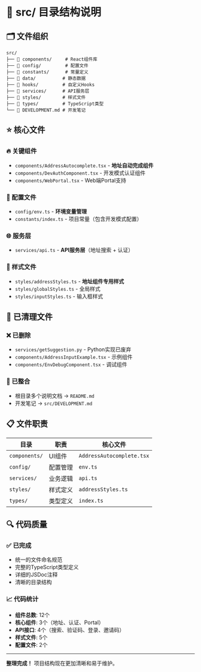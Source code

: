 # 📁 src/ 目录结构说明

## 🗂️ 文件组织

```
src/
├── 📁 components/     # React组件库
├── 📁 config/         # 配置文件
├── 📁 constants/      # 常量定义
├── 📁 data/          # 静态数据
├── 📁 hooks/         # 自定义Hooks
├── 📁 services/      # API服务层
├── 📁 styles/        # 样式文件
├── 📁 types/         # TypeScript类型
└── 📄 DEVELOPMENT.md # 开发笔记
```

## ⭐ 核心文件

### 🔥 关键组件
- `components/AddressAutocomplete.tsx` - **地址自动完成组件**
- `components/DevAuthComponent.tsx` - 开发模式认证组件
- `components/WebPortal.tsx` - Web端Portal支持

### 🔧 配置文件
- `config/env.ts` - **环境变量管理**
- `constants/index.ts` - 项目常量（包含开发模式配置）

### 🌐 服务层
- `services/api.ts` - **API服务层**（地址搜索 + 认证）

### 🎨 样式文件
- `styles/addressStyles.ts` - **地址组件专用样式**
- `styles/globalStyles.ts` - 全局样式
- `styles/inputStyles.ts` - 输入框样式

## 🧹 已清理文件

### ❌ 已删除
- `services/getSuggestion.py` - Python实现已废弃
- `components/AddressInputExample.tsx` - 示例组件
- `components/EnvDebugComponent.tsx` - 调试组件

### 📝 已整合
- 根目录多个说明文档 → `README.md`
- 开发笔记 → `src/DEVELOPMENT.md`

## 📋 文件职责

| 目录 | 职责 | 核心文件 |
|------|------|----------|
| `components/` | UI组件 | `AddressAutocomplete.tsx` |
| `config/` | 配置管理 | `env.ts` |
| `services/` | 业务逻辑 | `api.ts` |
| `styles/` | 样式定义 | `addressStyles.ts` |
| `types/` | 类型定义 | `index.ts` |

## 🔍 代码质量

### ✅ 已完成
- 统一的文件命名规范
- 完整的TypeScript类型定义
- 详细的JSDoc注释
- 清晰的目录结构

### 📈 代码统计
- **组件总数**: 12个
- **核心组件**: 3个（地址、认证、Portal）
- **API接口**: 4个（搜索、验证码、登录、邀请码）
- **样式文件**: 5个
- **配置文件**: 2个

---

**整理完成！** 项目结构现在更加清晰和易于维护。